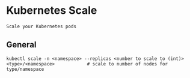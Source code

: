 # Kubernetes Scale

    Scale your Kubernetes pods
    
## General

    kubectl scale -n <namespace> --replicas <number to scale to (int)> <type>/<namespace>            # scale to number of nodes for type/namespace
    